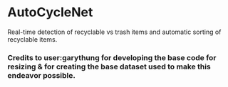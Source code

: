 # AutoCycleNet
Real-time detection of recyclable vs trash items and automatic sorting of recyclable items.

### Credits to user:garythung for developing the base code for resizing & for creating the base dataset used to make this endeavor possible.
